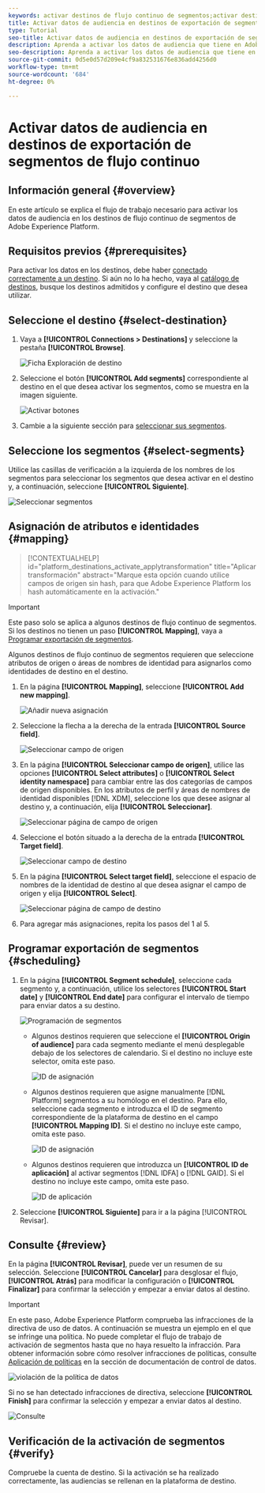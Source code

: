 ```yaml
---
keywords: activar destinos de flujo continuo de segmentos;activar destinos de flujo continuo de segmentos;activar datos
title: Activar datos de audiencia en destinos de exportación de segmentos de flujo continuo
type: Tutorial
seo-title: Activar datos de audiencia en destinos de exportación de segmentos de flujo continuo
description: Aprenda a activar los datos de audiencia que tiene en Adobe Experience Platform asignando segmentos a destinos de flujo continuo de segmento.
seo-description: Aprenda a activar los datos de audiencia que tiene en Adobe Experience Platform asignando segmentos a destinos de flujo continuo de segmento.
source-git-commit: 0d5e0d57d209e4cf9a832531676e836add4256d0
workflow-type: tm+mt
source-wordcount: '684'
ht-degree: 0%

---
```



# Activar datos de audiencia en destinos de exportación de segmentos de flujo continuo

## Información general {#overview}

En este artículo se explica el flujo de trabajo necesario para activar los datos de audiencia en los destinos de flujo continuo de segmentos de Adobe Experience Platform.

## Requisitos previos {#prerequisites}

Para activar los datos en los destinos, debe haber [conectado correctamente a un destino](./connect-destination.md). Si aún no lo ha hecho, vaya al [catálogo de destinos](../catalog/overview.md), busque los destinos admitidos y configure el destino que desea utilizar.

## Seleccione el destino {#select-destination}

1. Vaya a **[!UICONTROL Connections > Destinations]** y seleccione la pestaña **[!UICONTROL Browse]**.

   ![Ficha Exploración de destino](../assets/ui/activate-segment-streaming-destinations/browse-tab.png)

1. Seleccione el botón **[!UICONTROL Add segments]** correspondiente al destino en el que desea activar los segmentos, como se muestra en la imagen siguiente.

   ![Activar botones](../assets/ui/activate-segment-streaming-destinations/activate-buttons-browse.png)

1. Cambie a la siguiente sección para [seleccionar sus segmentos](#select-segments).

## Seleccione los segmentos {#select-segments}

Utilice las casillas de verificación a la izquierda de los nombres de los segmentos para seleccionar los segmentos que desea activar en el destino y, a continuación, seleccione **[!UICONTROL Siguiente]**.

![Seleccionar segmentos](../assets/ui/activate-segment-streaming-destinations/select-segments.png)

## Asignación de atributos e identidades {#mapping}

>[!CONTEXTUALHELP]
>id="platform_destinations_activate_applytransformation"
>title="Aplicar transformación"
>abstract="Marque esta opción cuando utilice campos de origen sin hash, para que Adobe Experience Platform los hash automáticamente en la activación."

>[!IMPORTANT]
>
>Este paso solo se aplica a algunos destinos de flujo continuo de segmentos. Si los destinos no tienen un paso **[!UICONTROL Mapping]**, vaya a [Programar exportación de segmentos](#scheduling).

Algunos destinos de flujo continuo de segmentos requieren que seleccione atributos de origen o áreas de nombres de identidad para asignarlos como identidades de destino en el destino.

1. En la página **[!UICONTROL Mapping]**, seleccione **[!UICONTROL Add new mapping]**.

   ![Añadir nueva asignación](../assets/ui/activate-segment-streaming-destinations/add-new-mapping.png)

1. Seleccione la flecha a la derecha de la entrada **[!UICONTROL Source field]**.

   ![Seleccionar campo de origen](../assets/ui/activate-segment-streaming-destinations/select-source-field.png)

1. En la página **[!UICONTROL Seleccionar campo de origen]**, utilice las opciones **[!UICONTROL Select attributes]** o **[!UICONTROL Select identity namespace]** para cambiar entre las dos categorías de campos de origen disponibles. En los atributos de perfil y áreas de nombres de identidad disponibles [!DNL XDM], seleccione los que desee asignar al destino y, a continuación, elija **[!UICONTROL Seleccionar]**.

   ![Seleccionar página de campo de origen](../assets/ui/activate-segment-streaming-destinations/source-field-page.png)

1. Seleccione el botón situado a la derecha de la entrada **[!UICONTROL Target field]**.

   ![Seleccionar campo de destino](../assets/ui/activate-segment-streaming-destinations/select-target-field.png)

1. En la página **[!UICONTROL Select target field]**, seleccione el espacio de nombres de la identidad de destino al que desea asignar el campo de origen y elija **[!UICONTROL Select]**.

   ![Seleccionar página de campo de destino](../assets/ui/activate-segment-streaming-destinations/target-field-page.png)

1. Para agregar más asignaciones, repita los pasos del 1 al 5.





## Programar exportación de segmentos {#scheduling}

1. En la página **[!UICONTROL Segment schedule]**, seleccione cada segmento y, a continuación, utilice los selectores **[!UICONTROL Start date]** y **[!UICONTROL End date]** para configurar el intervalo de tiempo para enviar datos a su destino.

   ![Programación de segmentos](../assets/ui/activate-segment-streaming-destinations/segment-schedule.png)

   * Algunos destinos requieren que seleccione el **[!UICONTROL Origin of audience]** para cada segmento mediante el menú desplegable debajo de los selectores de calendario. Si el destino no incluye este selector, omita este paso.

      ![ID de asignación](../assets/ui/activate-segment-streaming-destinations/origin-of-audience.png)

   * Algunos destinos requieren que asigne manualmente [!DNL Platform] segmentos a su homólogo en el destino. Para ello, seleccione cada segmento e introduzca el ID de segmento correspondiente de la plataforma de destino en el campo **[!UICONTROL Mapping ID]**. Si el destino no incluye este campo, omita este paso.

      ![ID de asignación](../assets/ui/activate-segment-streaming-destinations/mapping-id.png)

   * Algunos destinos requieren que introduzca un **[!UICONTROL ID de aplicación]** al activar segmentos [!DNL IDFA] o [!DNL GAID]. Si el destino no incluye este campo, omita este paso.

      ![ID de aplicación](../assets/ui/activate-segment-streaming-destinations/destination-appid.png)

1. Seleccione **[!UICONTROL Siguiente]** para ir a la página [!UICONTROL Revisar].

## Consulte {#review}

En la página **[!UICONTROL Revisar]**, puede ver un resumen de su selección. Seleccione **[!UICONTROL Cancelar]** para desglosar el flujo, **[!UICONTROL Atrás]** para modificar la configuración o **[!UICONTROL Finalizar]** para confirmar la selección y empezar a enviar datos al destino.

>[!IMPORTANT]
>
>En este paso, Adobe Experience Platform comprueba las infracciones de la directiva de uso de datos. A continuación se muestra un ejemplo en el que se infringe una política. No puede completar el flujo de trabajo de activación de segmentos hasta que no haya resuelto la infracción. Para obtener información sobre cómo resolver infracciones de políticas, consulte [Aplicación de políticas](../../rtcdp/privacy/data-governance-overview.md#enforcement) en la sección de documentación de control de datos.

![violación de la política de datos](../assets/common/data-policy-violation.png)

Si no se han detectado infracciones de directiva, seleccione **[!UICONTROL Finish]** para confirmar la selección y empezar a enviar datos al destino.

![Consulte](../assets/ui/activate-segment-streaming-destinations/review.png)

## Verificación de la activación de segmentos {#verify}

Compruebe la cuenta de destino. Si la activación se ha realizado correctamente, las audiencias se rellenan en la plataforma de destino.

<!-- 
For [!DNL Facebook Custom Audience], a successful activation means that a [!DNL Facebook] custom audience would be created programmatically in [[!UICONTROL Facebook Ads Manager]](https://www.facebook.com/adsmanager/manage/). Segment membership in the audience would be added and removed as users are qualified or disqualified for the activated segments.

>[!TIP]
>
>The integration between Adobe Experience Platform and [!DNL Facebook] supports historical audience backfills. All historical segment qualifications are sent to [!DNL Facebook] when you activate the segments to the destination.
-->
